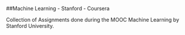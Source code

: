 ##Machine Learning - Stanford - Coursera

Collection of Assignments done during the MOOC Machine Learning by Stanford University.